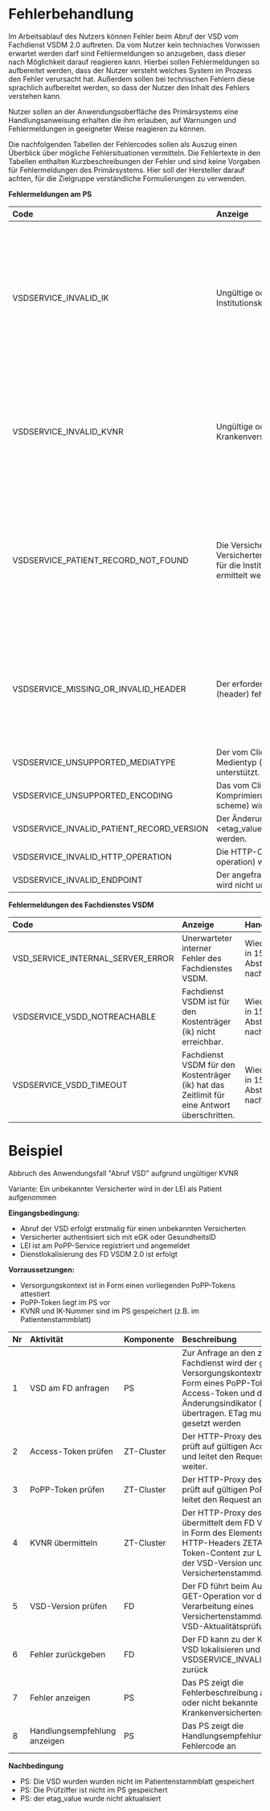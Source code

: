 # Fehlerbehandlung

Im Arbeitsablauf des Nutzers können Fehler beim Abruf der VSD vom Fachdienst VSDM 2.0 auftreten. Da vom Nutzer kein technisches Vorwissen erwartet werden darf sind Fehlermeldungen so anzugeben, dass dieser nach Möglichkeit darauf reagieren kann. Hierbei sollen Fehlermeldungen so aufbereitet werden, dass der Nutzer versteht welches System im Prozess den Fehler verursacht hat. Außerdem sollen bei technischen Fehlern diese sprachlich aufbereitet werden, so dass der Nutzer den Inhalt des Fehlers verstehen kann.

Nutzer sollen an der Anwendungsoberfläche des Primärsystems eine Handlungsanweisung erhalten die ihm erlauben, auf Warnungen und Fehlermeldungen in geeigneter Weise reagieren zu können.

Die nachfolgenden Tabellen der Fehlercodes sollen als Auszug einen Überblick über mögliche Fehlersituationen vermitteln. Die Fehlertexte in den Tabellen enthalten Kurzbeschreibungen der Fehler und sind keine Vorgaben für Fehlermeldungen des Primärsystems. Hier soll der Hersteller darauf achten, für die Zielgruppe verständliche Formulierungen zu verwenden.

**Fehlermeldungen am PS**

| Code | Anzeige | Handlungsempfehlung |
|:------------- | :------------ | :-------------- |
| VSDSERVICE_INVALID_IK | Ungültige oder nicht bekannte  Institutionskennung (ik). | Nachweis zum Versorgungskontext mittels eGK oder GesundheitsID am PoPP-Service 1 x erneuern. Bei erneutem Fehler: Abbruch, da wahrscheinlich ein Implementierungsfehler vorliegt (Clientsystem oder PoPP-Service) oder die KTR gar nicht bei diesem FD-Anbieter ist (fehlerhafter DNS-Eintrag). |
| VSDSERVICE_INVALID_KVNR | Ungültige oder nicht bekannte Krankenversichertennummer (kvnr). | Nachweis zum Versorgungskontext mittels eGK oder GesundheitsID am PoPP-Service 1 x erneuern. Bei erneutem Fehler: Abbruch, da wahrscheinlich ein Implementierungsfehler vorliegt (Clientsystem oder PoPP-Service) |
| VSDSERVICE_PATIENT_RECORD_NOT_FOUND |Die Versichertenstammdaten zur Versichertennummer (kvnr) konnten für die Institutionskennung <ik> nicht ermittelt werden. | Nachweis zum Versorgungskontext mittels eGK oder GesundheitsID am PoPP-Service 1 x erneuern. Bei erneutem Fehler: Abbruch, da wahrscheinlich ein Implementierungsfehler vorliegt (Clientsystem, PoPP-Service oder Schnittstelle zu KTR-Bestandssystemen). |
| VSDSERVICE_MISSING_OR_INVALID_HEADER | Der erforderliche HTTP-Header (header) fehlt oder ist undgültig. | Im Falle des Headers PoPP: Nachweis zum Versorgungskontext mittels eGK oder GesundheitsID am PoPP-Service 1 x erneuern. Bei erneutem Fehler: Abbruch, da wahrscheinlich ein Implementierungsfehler vorliegt (Clientsystem). |
| VSDSERVICE_UNSUPPORTED_MEDIATYPE | Der vom Clientsystem angefragte Medientyp (media type) wird nicht unterstützt. | ./. (Implementierungsfehler) |
| VSDSERVICE_UNSUPPORTED_ENCODING | Das vom Clientsystem angefragte Komprimierungsverfahren (encoding scheme) wird nicht unterstützt. | ./. (Implementierungsfehler) |
| VSDSERVICE_INVALID_PATIENT_RECORD_VERSION | Der Änderungsindikator <etag_value> kann nicht verarbeitet werden. | ./. (Implementierungsfehler) |
| VSDSERVICE_INVALID_HTTP_OPERATION | Die HTTP-Operation (http-operation) wird nicht unterstützt. | ./. (Implementierungsfehler) |
| VSDSERVICE_INVALID_ENDPOINT | Der angefragte Endpunkt (endpoint) wird nicht unterstützt.  | ./. (Implementierungsfehler) |

**Fehlermeldungen des Fachdienstes VSDM**

| Code | Anzeige | Handlungsempfehlung |
| :------------- | :------------ | :-------------- |
| VSD_SERVICE_INTERNAL_SERVER_ERROR | Unerwarteter interner Fehler des Fachdienstes VSDM.  | Wiederholungsversuch in 15 Minuten Abständen. Abbruch nach 8 Versuchen. |
| VSDSERVICE_VSDD_NOTREACHABLE | Fachdienst VSDM ist für den Kostenträger (ik) nicht erreichbar. | Wiederholungsversuch in 15 Minuten Abständen. Abbruch nach 8 Versuchen. |
| VSDSERVICE_VSDD_TIMEOUT | Fachdienst VSDM für den Kostenträger (ik) hat das Zeitlimit für eine Antwort überschritten.  | Wiederholungsversuch in 15 Minuten Abständen. Abbruch nach 8 Versuchen. |

# Beispiel

Abbruch des Anwendungsfall "Abruf VSD" aufgrund ungültiger KVNR

Variante: Ein unbekannter Versicherter wird in der LEI als Patient aufgenommen

**Eingangsbedingung:**
- Abruf der VSD erfolgt erstmalig für einen unbekannten Versicherten
- Versicherter authentisiert sich mit eGK oder GesundheitsID
- LEI ist am PoPP-Service registriert und angemeldet
- Dienstlokalisierung des FD VSDM 2.0 ist erfolgt

**Vorraussetzungen:**
- Versorgungskontext ist in Form einen vorliegenden PoPP-Tokens attestiert
- PoPP-Token liegt im PS vor
- KVNR und IK-Nummer sind im PS gespeichert (z.B. im Patientenstammblatt)

| Nr | Aktivität | Komponente | Beschreibung |
| -- | :-------- | :----------- | :---------- |
| 1 | VSD am FD anfragen | PS | Zur Anfrage an den zuständigen Fachdienst wird der gültige Versorgungskontextnachweis in Form eines PoPP-Tokens, der Access-Token und der VSD-Änderungsindikator (ETag) übertragen. ETag muss auf "0" gesetzt werden |
| 2 | Access-Token prüfen | ZT-Cluster | Der HTTP-Proxy des ZT-Clusters prüft auf gültigen Access-Token und leitet den Request an den FD weiter. |
| 3 | PoPP-Token prüfen | ZT-Cluster | Der HTTP-Proxy des ZT-Clusters prüft auf gültigen PoPP-Token und leitet den Request an den FD weiter. |
| 4 | KVNR übermitteln | ZT-Cluster | Der HTTP-Proxy des ZT-Clusters übermittelt dem FD VSDM die KVNR in Form des Elements patientId des HTTP-Headers ZETA-PoPP-Token-Content zur Lokalisierung der VSD-Version und der Versichertenstammdaten. |
| 5 | VSD-Version prüfen | FD | Der FD führt beim Aufruf der HTTP-GET-Operation vor der Verarbeitung eines Versichertenstammdatensatzes eine VSD-Aktualitätsprüfung durch |
| 6 | Fehler zurückgeben | FD | Der FD kann zu der KVNR keine VSD lokalisieren und gibt den Fehler VSDSERVICE_INVALID_KVNR zurück |
| 7 | Fehler anzeigen | PS | Das PS zeigt die Fehlerbeschreibung an: Ungültige oder nicht bekannte Krankenversichertennummer (kvnr) |
| 8 | Handlungsempfehlung anzeigen | PS | Das PS zeigt die Handlungsempfehlung für den Fehlercode an |

**Nachbedingung**
- PS: Die VSD wurden wurden nicht im Patientenstammblatt gespeichert
- PS: Die Prüfziffer ist nicht im PS gespeichert
- PS: der etag_value wurde nicht aktualisiert
 
